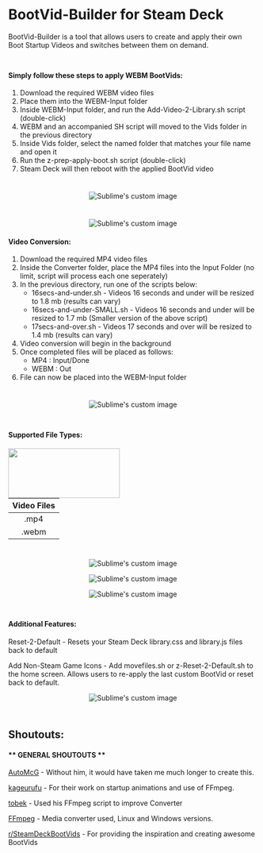 # BootVid-Builder for Steam Deck

BootVid-Builder is a tool that allows users to create and apply their own Boot Startup Videos and switches between them on demand.

<!-- Spacer -->
<p align="center">
  <img width="10" height="10" src="https://user-images.githubusercontent.com/81541725/168428087-611fe26a-aeb0-4617-98d7-9a239ea716d8.png">
</p>

#### Simply follow these steps to apply WEBM BootVids:
1) Download the required WEBM video files
2) Place them into the WEBM-Input folder
3) Inside WEBM-Input folder, and run the Add-Video-2-Library.sh script (double-click)
4) WEBM and an accompanied SH script will moved to the Vids folder in the previous directory
5) Inside Vids folder, select the named folder that matches your file name and open it
6) Run the z-prep-apply-boot.sh script (double-click)
7) Steam Deck will then reboot with the applied BootVid video

<!-- Spacer -->
<p align="center">
  <img width="10" height="10" src="https://user-images.githubusercontent.com/81541725/168428087-611fe26a-aeb0-4617-98d7-9a239ea716d8.png">
</p>
<!-- MB Menu -->
<p align="center">
  <img src="https://user-images.githubusercontent.com/81541725/193354746-28745938-4723-477f-84ce-0d414eff12eb.gif?raw=true" alt="Sublime's custom image"/>
</p>
<!-- Spacer -->
<p align="center">
  <img width="10" height="10" src="https://user-images.githubusercontent.com/81541725/168428087-611fe26a-aeb0-4617-98d7-9a239ea716d8.png">
</p>

<!-- MB Menu -->
<p align="center">
  <img src="https://user-images.githubusercontent.com/81541725/193355518-d2336c68-764a-45b1-8019-72ac7b594c87.gif?raw=true" alt="Sublime's custom image"/>
</p>



#### Video Conversion:
1) Download the required MP4 video files
2) Inside the Converter folder, place the MP4 files into the Input Folder (no limit, script will process each one seperately)
3) In the previous directory, run one of the scripts below:
   - 16secs-and-under.sh - Videos 16 seconds and under will be resized to 1.8 mb (results can vary)
   - 16secs-and-under-SMALL.sh  - Videos 16 seconds and under will be resized to 1.7 mb (Smaller version of the above script)
   - 17secs-and-over.sh  - Videos 17 seconds and over will be resized to 1.4 mb (results can vary)
4) Video conversion will begin in the background
5) Once completed files will be placed as follows:
   - MP4 : Input/Done
   - WEBM : Out
6) File can now be placed into the WEBM-Input folder

<!-- Spacer -->
<p align="center">
  <img width="10" height="10" src="https://user-images.githubusercontent.com/81541725/168428087-611fe26a-aeb0-4617-98d7-9a239ea716d8.png">
</p>
<!-- MB Menu -->
<p align="center">
  <img src="https://user-images.githubusercontent.com/81541725/193466655-e063eca8-53be-4028-b65c-84936b3353d5.gif?raw=true" alt="Sublime's custom image"/>
</p>
<!-- Spacer -->
<p align="center">
  <img width="10" height="10" src="https://user-images.githubusercontent.com/81541725/168428087-611fe26a-aeb0-4617-98d7-9a239ea716d8.png">
</p>

#### Supported File Types:
<!-- Aligns table to center -->
<img align="left" width="225" height="100" src="https://user-images.githubusercontent.com/81541725/168428087-611fe26a-aeb0-4617-98d7-9a239ea716d8.png">

| Video Files  |
| :---: |
| .mp4  | 
| .webm  | 


<!-- Spacer -->
<p align="center">
  <img width="10" height="10" src="https://user-images.githubusercontent.com/81541725/168428087-611fe26a-aeb0-4617-98d7-9a239ea716d8.png">
</p>


<!-- MB Menu -->
<p align="center">
  <img src="https://user-images.githubusercontent.com/81541725/193352170-9c1140e2-00b4-4d01-a857-91028b62ab40.png?raw=true" alt="Sublime's custom image"/>
</p>

<!-- MB Menu -->
<p align="center">
  <img src="https://user-images.githubusercontent.com/81541725/193352647-99523ee7-843d-4dfd-a873-b9a8c243281e.png?raw=true" alt="Sublime's custom image"/>
</p>

<!-- MB Menu -->
<p align="center">
  <img src="https://user-images.githubusercontent.com/81541725/193466812-91be4052-3304-41d6-b1bf-16fe2333e93d.png?raw=true" alt="Sublime's custom image"/>
</p>


<!-- Spacer -->
<p align="center">
  <img width="10" height="10" src="https://user-images.githubusercontent.com/81541725/168428087-611fe26a-aeb0-4617-98d7-9a239ea716d8.png">
</p>

#### Additional Features:

Reset-2-Default - Resets your Steam Deck library.css and library.js files back to default

Add Non-Steam Game Icons - Add movefiles.sh or z-Reset-2-Default.sh to the home screen. Allows users to re-apply the last custom BootVid or reset back to default.

<!-- MB Menu -->
<p align="center">
  <img src="https://user-images.githubusercontent.com/81541725/193622598-906d4a03-1f12-428e-87a6-7bd4c9eb2765.png?raw=true" alt="Sublime's custom image"/>
</p>



<!-- <p align="center">
  <img src="https://user-images.githubusercontent.com/81541725/124930830-a8e90580-dfcf-11eb-980b-999fe3a546bc.png?raw=true" alt="RetroBuilder"/>
</p>
-->





<!-- Spacer -->
<p align="center">
  <img width="10" height="10" src="https://user-images.githubusercontent.com/81541725/168428087-611fe26a-aeb0-4617-98d7-9a239ea716d8.png">
</p>


## Shoutouts:

#### ** GENERAL SHOUTOUTS **

[AutoMcG](https://github.com/AutoMcG/steamdeck_tools) - Without him, it would have taken me much longer to create this.

[kageurufu](https://github.com/kageurufu/steamdeck_startup_animations) - For their work on startup animations and use of FFmpeg.

[tobek](https://unix.stackexchange.com/a/598360) - Used his FFmpeg script to improve Converter

[FFmpeg](https://ffmpeg.org/) - Media converter used, Linux and Windows versions.

[r/SteamDeckBootVids](https://www.reddit.com/r/SteamDeckBootVids/) - For providing the inspiration and creating awesome BootVids



